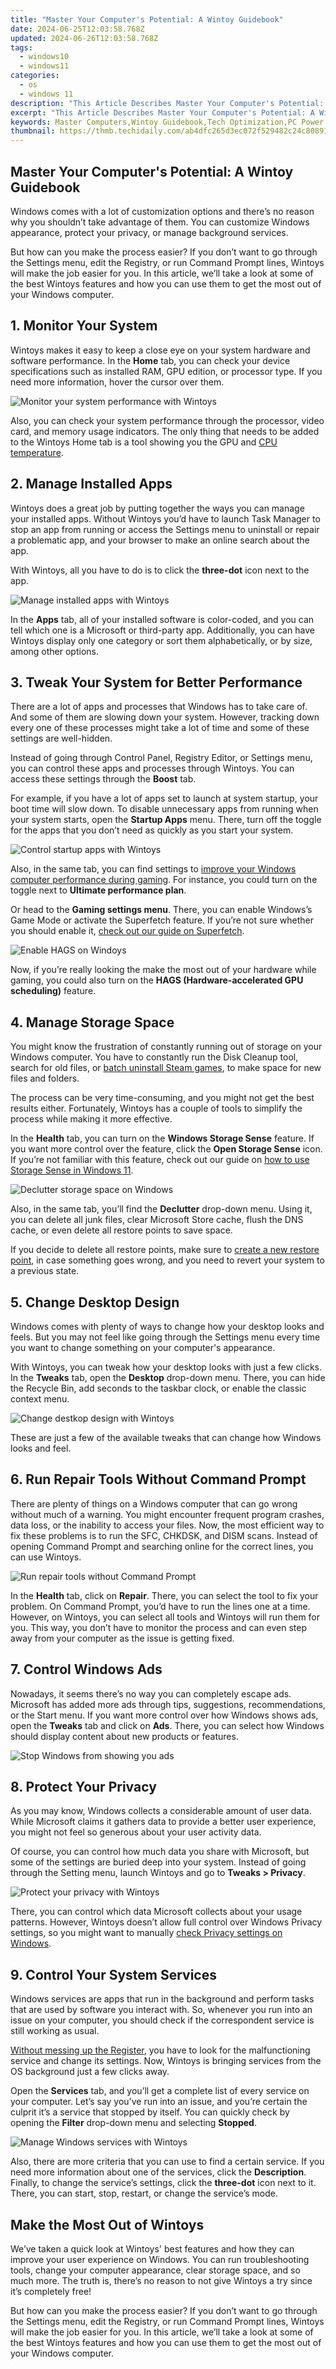 ```yaml
---
title: "Master Your Computer's Potential: A Wintoy Guidebook"
date: 2024-06-25T12:03:58.768Z
updated: 2024-06-26T12:03:58.768Z
tags:
  - windows10
  - windows11
categories:
  - os
  - windows 11
description: "This Article Describes Master Your Computer's Potential: A Wintoy Guidebook"
excerpt: "This Article Describes Master Your Computer's Potential: A Wintoy Guidebook"
keywords: Master Computers,Wintoy Guidebook,Tech Optimization,PC Power Upgrade,System Enhancement,Efficient Computing,Technology Tips
thumbnail: https://thmb.techidaily.com/ab4dfc265d3ec072f529482c24c8089138367c7bb9b170bcd6c98cca628f2064.jpg
---
```


## Master Your Computer's Potential: A Wintoy Guidebook

 Windows comes with a lot of customization options and there’s no reason why you shouldn’t take advantage of them. You can customize Windows appearance, protect your privacy, or manage background services.

 But how can you make the process easier? If you don’t want to go through the Settings menu, edit the Registry, or run Command Prompt lines, Wintoys will make the job easier for you. In this article, we’ll take a look at some of the best Wintoys features and how you can use them to get the most out of your Windows computer.

## 1\. Monitor Your System

 Wintoys makes it easy to keep a close eye on your system hardware and software performance. In the **Home** tab, you can check your device specifications such as installed RAM, GPU edition, or processor type. If you need more information, hover the cursor over them.

![Monitor your system performance with Wintoys](https://static1.makeuseofimages.com/wordpress/wp-content/uploads/2023/07/monitor-system-1.jpg)

 Also, you can check your system performance through the processor, video card, and memory usage indicators. The only thing that needs to be added to the Wintoys Home tab is a tool showing you the GPU and [CPU temperature](https://www.makeuseof.com/how-to-check-cpu-temperature/).

## 2\. Manage Installed Apps

 Wintoys does a great job by putting together the ways you can manage your installed apps. Without Wintoys you’d have to launch Task Manager to stop an app from running or access the Settings menu to uninstall or repair a problematic app, and your browser to make an online search about the app.

 With Wintoys, all you have to do is to click the **three-dot** icon next to the app.

![Manage installed apps with Wintoys](https://static1.makeuseofimages.com/wordpress/wp-content/uploads/2023/07/manage-apps-1.jpg)

 In the **Apps** tab, all of your installed software is color-coded, and you can tell which one is a Microsoft or third-party app. Additionally, you can have Wintoys display only one category or sort them alphabetically, or by size, among other options.

## 3\. Tweak Your System for Better Performance

 There are a lot of apps and processes that Windows has to take care of. And some of them are slowing down your system. However, tracking down every one of these processes might take a lot of time and some of these settings are well-hidden.

 Instead of going through Control Panel, Registry Editor, or Settings menu, you can control these apps and processes through Wintoys. You can access these settings through the **Boost** tab.

 For example, if you have a lot of apps set to launch at system startup, your boot time will slow down. To disable unnecessary apps from running when your system starts, open the **Startup Apps** menu. There, turn off the toggle for the apps that you don’t need as quickly as you start your system.

![Control startup apps with Wintoys](https://static1.makeuseofimages.com/wordpress/wp-content/uploads/2023/07/startup-wintoys-1.jpg)

 Also, in the same tab, you can find settings to [improve your Windows computer performance during gaming](https://www.makeuseof.com/tag/optimize-windows-10-gaming/). For instance, you could turn on the toggle next to **Ultimate performance plan**.

 Or head to the **Gaming settings menu**. There, you can enable Windows’s Game Mode or activate the Superfetch feature. If you’re not sure whether you should enable it, [check out our guide on Superfetch](https://www.makeuseof.com/tag/what-is-superfetch/).

![Enable HAGS on Windoys](https://static1.makeuseofimages.com/wordpress/wp-content/uploads/2023/07/hags-wintoys-1.jpg)

 Now, if you’re really looking the make the most out of your hardware while gaming, you could also turn on the **HAGS (Hardware-accelerated GPU scheduling)** feature.

## 4\. Manage Storage Space

 You might know the frustration of constantly running out of storage on your Windows computer. You have to constantly run the Disk Cleanup tool, search for old files, or [batch uninstall Steam games](https://www.makeuseof.com/tag/its-easy-to-batch-install-and-uninstall-steam-games/), to make space for new files and folders.

 The process can be very time-consuming, and you might not get the best results either. Fortunately, Wintoys has a couple of tools to simplify the process while making it more effective.

 In the **Health** tab, you can turn on the **Windows Storage Sense** feature. If you want more control over the feature, click the **Open Storage Sense** icon. If you’re not familiar with this feature, check out our guide on [how to use Storage Sense in Windows 11](https://www.makeuseof.com/windows-11-storage-sense-guide/).

![Declutter storage space on Windows](https://static1.makeuseofimages.com/wordpress/wp-content/uploads/2023/07/declutter-wintoys-1.jpg)

 Also, in the same tab, you’ll find the **Declutter** drop-down menu. Using it, you can delete all junk files, clear Microsoft Store cache, flush the DNS cache, or even delete all restore points to save space.

 If you decide to delete all restore points, make sure to [create a new restore point](https://www.makeuseof.com/windows-11-create-restore-point/), in case something goes wrong, and you need to revert your system to a previous state.

## 5\. Change Desktop Design

 Windows comes with plenty of ways to change how your desktop looks and feels. But you may not feel like going through the Settings menu every time you want to change something on your computer's appearance.

 With Wintoys, you can tweak how your desktop looks with just a few clicks. In the **Tweaks** tab, open the **Desktop** drop-down menu. There, you can hide the Recycle Bin, add seconds to the taskbar clock, or enable the classic context menu.

![Change destkop design with Wintoys](https://static1.makeuseofimages.com/wordpress/wp-content/uploads/2023/07/desktop-wintoys-1.jpg)

 These are just a few of the available tweaks that can change how Windows looks and feel.

## 6\. Run Repair Tools Without Command Prompt

 There are plenty of things on a Windows computer that can go wrong without much of a warning. You might encounter frequent program crashes, data loss, or the inability to access your files. Now, the most efficient way to fix these problems is to run the SFC, CHKDSK, and DISM scans. Instead of opening Command Prompt and searching online for the correct lines, you can use Wintoys.

![Run repair tools without Command Prompt](https://static1.makeuseofimages.com/wordpress/wp-content/uploads/2023/07/repair-wintoys-1.jpg)

 In the **Health** tab, click on **Repair**. There, you can select the tool to fix your problem. On Command Prompt, you’d have to run the lines one at a time. However, on Wintoys, you can select all tools and Wintoys will run them for you. This way, you don’t have to monitor the process and can even step away from your computer as the issue is getting fixed.

## 7\. Control Windows Ads

 Nowadays, it seems there’s no way you can completely escape ads. Microsoft has added more ads through tips, suggestions, recommendations, or the Start menu. If you want more control over how Windows shows ads, open the **Tweaks** tab and click on **Ads**. There, you can select how Windows should display content about new products or features.

![Stop Windows from showing you ads](https://static1.makeuseofimages.com/wordpress/wp-content/uploads/2023/07/wintoys-ads-1.jpg)

## 8\. Protect Your Privacy

 As you may know, Windows collects a considerable amount of user data. While Microsoft claims it gathers data to provide a better user experience, you might not feel so generous about your user activity data.

 Of course, you can control how much data you share with Microsoft, but some of the settings are buried deep into your system. Instead of going through the Setting menu, launch Wintoys and go to **Tweaks > Privacy**.

![Protect your privacy with Wintoys](https://static1.makeuseofimages.com/wordpress/wp-content/uploads/2023/07/privacy-wintoys-1.jpg)

 There, you can control which data Microsoft collects about your usage patterns. However, Wintoys doesn’t allow full control over Windows Privacy settings, so you might want to manually [check Privacy settings on Windows](https://www.makeuseof.com/windows-11-privacy-options-explained/).

## 9\. Control Your System Services

 Windows services are apps that run in the background and perform tasks that are used by software you interact with. So, whenever you run into an issue on your computer, you should check if the correspondent service is still working as usual.

[Without messing up the Register](https://www.makeuseof.com/tag/not-accidentally-mess-windows-registry/), you have to look for the malfunctioning service and change its settings. Now, Wintoys is bringing services from the OS background just a few clicks away.

 Open the **Services** tab, and you’ll get a complete list of every service on your computer. Let’s say you’ve run into an issue, and you’re certain the culprit it’s a service that stopped by itself. You can quickly check by opening the **Filter** drop-down menu and selecting **Stopped**.

![Manage Windows services with Wintoys](https://static1.makeuseofimages.com/wordpress/wp-content/uploads/2023/07/wintoys-services-1.jpg)

 Also, there are more criteria that you can use to find a certain service. If you need more information about one of the services, click the **Description**. Finally, to change the service’s settings, click the **three-dot** icon next to it. There, you can start, stop, restart, or change the service’s mode.

## Make the Most Out of Wintoys

 We’ve taken a quick look at Wintoys' best features and how they can improve your user experience on Windows. You can run troubleshooting tools, change your computer appearance, clear storage space, and so much more. The truth is, there’s no reason to not give Wintoys a try since it’s completely free!

 But how can you make the process easier? If you don’t want to go through the Settings menu, edit the Registry, or run Command Prompt lines, Wintoys will make the job easier for you. In this article, we’ll take a look at some of the best Wintoys features and how you can use them to get the most out of your Windows computer.



<ins class="adsbygoogle"
      style="display:block"
      data-ad-client="ca-pub-7571918770474297"
      data-ad-slot="8358498916"
      data-ad-format="auto"
      data-full-width-responsive="true"></ins>
